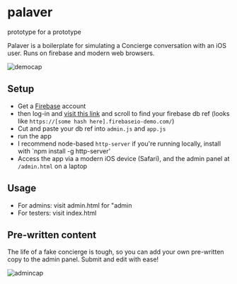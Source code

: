 # palaver
prototype for a prototype

Palaver is a boilerplate for simulating a Concierge conversation with an iOS user. Runs on firebase and modern web browsers. 

![democap](https://cloud.githubusercontent.com/assets/8388/15311107/6f0f662a-1bc5-11e6-8077-9d0bdc048ee9.gif)

## Setup

* Get a [Firebase](https://www.firebase.com/) account
 * then log-in and [visit this link](https://www.firebase.com/tutorial/#example/chat) and scroll to find your firebase db ref (looks like `https://[some hash here].firebaseio-demo.com/`)
* Cut and paste your db ref into `admin.js` and `app.js`
* run the app 
 * I recommend node-based `http-server` if you're running locally, install with `npm install -g http-server'
* Access the app via a modern iOS device (Safari), and the admin panel at `/admin.html` on a laptop

## Usage

* For admins: visit admin.html for "admin
* For testers: visit index.html

## Pre-written content 

The life of a fake concierge is tough, so you can add your own pre-written copy to the admin panel. Submit and edit with ease!

![admincap](https://cloud.githubusercontent.com/assets/8388/15311018/6dd57912-1bc4-11e6-8109-e08c7a303d3d.gif)


